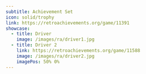 ```yaml
---
subtitle: Achievement Set
icon: solid/trophy
link: https://retroachievements.org/game/11391
showcase:
  - title: Driver
    image: /images/ra/driver1.jpg
  - title: Driver 2
    link: https://retroachievements.org/game/11588
    image: /images/ra/driver2.jpg
    imagePos: 50% 0%
---
```

